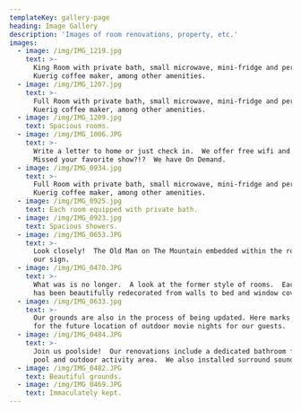 ```yaml
---
templateKey: gallery-page
heading: Image Gallery
description: 'Images of room renovations, property, etc.'
images:
  - image: /img/IMG_1219.jpg
    text: >-
      King Room with private bath, small microwave, mini-fridge and personal
      Kuerig coffee maker, among other amenities.
  - image: /img/IMG_1207.jpg
    text: >-
      Full Room with private bath, small microwave, mini-fridge and personal
      Kuerig coffee maker, among other amenities.
  - image: /img/IMG_1209.jpg
    text: Spacious rooms.
  - image: /img/IMG_1006.JPG
    text: >-
      Write a letter to home or just check in.  We offer free wifi and cable! 
      Missed your favorite show?!?  We have On Demand.
  - image: /img/IMG_0934.jpg
    text: >-
      Full Room with private bath, small microwave, mini-fridge and personal
      Kuerig coffee maker, among other amenities.
  - image: /img/IMG_0925.jpg
    text: Each room equipped with private bath.
  - image: /img/IMG_0923.jpg
    text: Spacious showers.
  - image: /img/IMG_0653.JPG
    text: >-
      Look closely!  The Old Man on The Mountain embedded within the rocks of
      our sign.
  - image: /img/IMG_0470.JPG
    text: >-
      What was is no longer.  A look at the former style of rooms.  Each room
      has been beautifully redecorated from walls to bed and window coverings.
  - image: /img/IMG_0633.jpg
    text: >-
      Our grounds are also in the process of being updated. Here marks the spot
      for the future location of outdoor movie nights for our guests.
  - image: /img/IMG_0484.JPG
    text: >-
      Join us poolside!  Our renovations include a dedicated bathroom for our
      pool and outdoor activity area.  We also installed surround sound.  
  - image: /img/IMG_0482.JPG
    text: Beautiful grounds.
  - image: /img/IMG_0469.JPG
    text: Immaculately kept.
---
```


